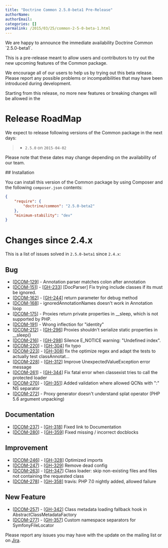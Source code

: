 ```yaml
---
title: "Doctrine Common 2.5.0-beta1 Pre-Release"
authorName:
authorEmail:
categories: []
permalink: /2015/03/25/common-2-5-0-beta-1.html
---
```

We are happy to announce the immediate availability Doctrine Common
\`2.5.0-beta1\`.

This is a pre-release meant to allow users and contributors to try out
the new upcoming features of the Common package.

We encourage all of our users to help us by trying out this beta
release. Please report any possible problems or incompatibilities that
may have been introduced during development.

Starting from this release, no more new features or breaking changes
will be allowed in the

Release RoadMap
===============

We expect to release following versions of the Common package in the
next days:

> -   `2.5.0` on `2015-04-02`

Please note that these dates may change depending on the availability of
our team.

\#\# Installation

You can install this version of the Common package by using Composer and
the following `composer.json` contents:

```json
{
    "require": {
        "doctrine/common": "2.5.0-beta2"
    },
    "minimum-stability": "dev"
}
```

Changes since 2.4.x
===================

This is a list of issues solved in `2.5.0-beta1` since `2.4.x`:

Bug
---

-   [[DCOM-129](https://github.com/doctrine/common/issues/428)] -
    Annotation parser matches colon after annotation
-   [[DCOM-151](https://github.com/doctrine/common/issues/452)] -
    [[GH-233](https://github.com/doctrine/common/pull/233)] [DocParser]
    Fix trying include classes if its must be ignored.
-   [[DCOM-162](https://github.com/doctrine/common/issues/463)] -
    [[GH-244](https://github.com/doctrine/common/pull/244)] return
    parameter for debug method
-   [[DCOM-168](https://github.com/doctrine/common/issues/469)] -
    ignoredAnnotationNames doesn't work in Annotation loop
-   [[DCOM-175](https://github.com/doctrine/common/issues/477)] -
    Proxies return private properties in \_\_sleep, which is not
    supported by PHP.
-   [[DCOM-191](https://github.com/doctrine/common/issues/493)] -
    Wrong inflection for "identity"
-   [[DCOM-212](https://github.com/doctrine/common/issues/518)] -
    [[GH-296](https://github.com/doctrine/common/pull/296)] Proxies
    shouldn't serialize static properties in \_\_sleep()
-   [[DCOM-216](https://github.com/doctrine/common/issues/522)] -
    [[GH-298](https://github.com/doctrine/common/pull/298)] Silence
    E\_NOTICE warning: "Undefined index".
-   [[DCOM-220](https://github.com/doctrine/common/issues/527)] -
    [[GH-304](https://github.com/doctrine/common/pull/304)] fix typo
-   [[DCOM-223](https://github.com/doctrine/common/issues/530)] -
    [[GH-308](https://github.com/doctrine/common/pull/308)] fix the
    optimize regex and adapt the tests to actually test classAnnotat...
-   [[DCOM-228](https://github.com/doctrine/common/issues/535)] -
    [[GH-312](https://github.com/doctrine/common/pull/312)] Improve
    UnexpectedValueException error message
-   [[DCOM-261](https://github.com/doctrine/common/issues/571)] -
    [[GH-344](https://github.com/doctrine/common/pull/344)] Fix fatal
    error when classexist tries to call the protected loader
-   [[DCOM-270](https://github.com/doctrine/common/issues/581)] -
    [[GH-351](https://github.com/doctrine/common/pull/351)] Added
    validation where allowed QCNs with ":" NS separator
-   [[DCOM-272](https://github.com/doctrine/common/issues/583)] -
    Proxy generator doesn't understand splat operator (PHP 5.6 argument
    unpacking)

Documentation
-------------

-   [[DCOM-237](https://github.com/doctrine/common/issues/545)] -
    [[GH-318](https://github.com/doctrine/common/pull/318)] Fixed link
    to Documentation
-   [[DCOM-280](https://github.com/doctrine/common/issues/592)] -
    [[GH-359](https://github.com/doctrine/common/pull/359)] Fixed
    missing / incorrect docblocks

Improvement
-----------

-   [[DCOM-246](https://github.com/doctrine/common/issues/554)] -
    [[GH-328](https://github.com/doctrine/common/pull/328)] Optimized
    imports
-   [[DCOM-247](https://github.com/doctrine/common/issues/555)] -
    [[GH-329](https://github.com/doctrine/common/pull/329)] Remove dead
    config
-   [[DCOM-263](https://github.com/doctrine/common/issues/573)] -
    [[GH-347](https://github.com/doctrine/common/pull/347)] Class
    loader: skip non-existing files and files not containing the
    requested class
-   [[DCOM-278](https://github.com/doctrine/common/issues/589)] -
    [[GH-358](https://github.com/doctrine/common/pull/358)] travis: PHP
    7.0 nightly added, allowed failure

New Feature
-----------

-   [[DCOM-257](https://github.com/doctrine/common/issues/566)] -
    [[GH-342](https://github.com/doctrine/common/pull/342)] Class
    metadata loading fallback hook in AbstractClassMetadataFactory
-   [[DCOM-277](https://github.com/doctrine/common/issues/588)] -
    [[GH-357](https://github.com/doctrine/common/pull/357)] Custom
    namespace separators for SymfonyFileLocator

Please report any issues you may have with the update on the mailing
list or on [Jira](https://www.doctrine-project.org/jira/browse/DDC).
